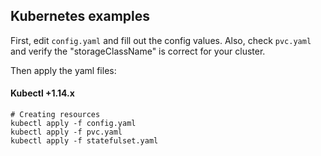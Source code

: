 ## Kubernetes examples

First, edit `config.yaml` and fill out the config values. Also, check `pvc.yaml` and verify the "storageClassName" is correct for your cluster.

Then apply the yaml files:

#### Kubectl +1.14.x 
```
# Creating resources
kubectl apply -f config.yaml
kubectl apply -f pvc.yaml
kubectl apply -f statefulset.yaml
```
